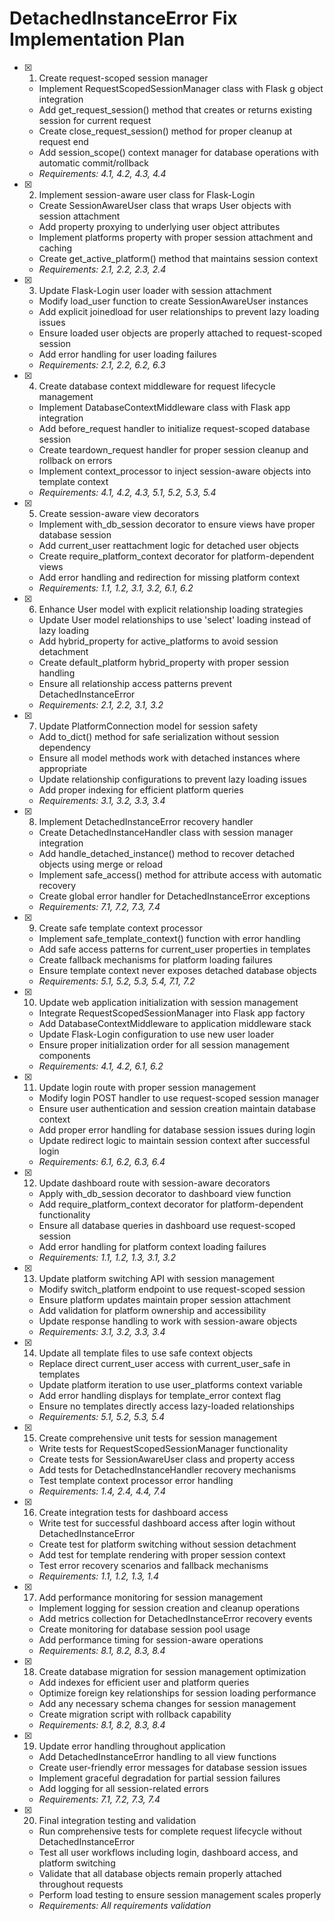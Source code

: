 # DetachedInstanceError Fix Implementation Plan

- [x] 1. Create request-scoped session manager
  - Implement RequestScopedSessionManager class with Flask g object integration
  - Add get_request_session() method that creates or returns existing session for current request
  - Create close_request_session() method for proper cleanup at request end
  - Add session_scope() context manager for database operations with automatic commit/rollback
  - _Requirements: 4.1, 4.2, 4.3, 4.4_

- [x] 2. Implement session-aware user class for Flask-Login
  - Create SessionAwareUser class that wraps User objects with session attachment
  - Add property proxying to underlying user object attributes
  - Implement platforms property with proper session attachment and caching
  - Create get_active_platform() method that maintains session context
  - _Requirements: 2.1, 2.2, 2.3, 2.4_

- [x] 3. Update Flask-Login user loader with session attachment
  - Modify load_user function to create SessionAwareUser instances
  - Add explicit joinedload for user relationships to prevent lazy loading issues
  - Ensure loaded user objects are properly attached to request-scoped session
  - Add error handling for user loading failures
  - _Requirements: 2.1, 2.2, 6.2, 6.3_

- [x] 4. Create database context middleware for request lifecycle management
  - Implement DatabaseContextMiddleware class with Flask app integration
  - Add before_request handler to initialize request-scoped database session
  - Create teardown_request handler for proper session cleanup and rollback on errors
  - Implement context_processor to inject session-aware objects into template context
  - _Requirements: 4.1, 4.2, 4.3, 5.1, 5.2, 5.3, 5.4_

- [x] 5. Create session-aware view decorators
  - Implement with_db_session decorator to ensure views have proper database session
  - Add current_user reattachment logic for detached user objects
  - Create require_platform_context decorator for platform-dependent views
  - Add error handling and redirection for missing platform context
  - _Requirements: 1.1, 1.2, 3.1, 3.2, 6.1, 6.2_

- [x] 6. Enhance User model with explicit relationship loading strategies
  - Update User model relationships to use 'select' loading instead of lazy loading
  - Add hybrid_property for active_platforms to avoid session detachment
  - Create default_platform hybrid_property with proper session handling
  - Ensure all relationship access patterns prevent DetachedInstanceError
  - _Requirements: 2.1, 2.2, 3.1, 3.2_

- [x] 7. Update PlatformConnection model for session safety
  - Add to_dict() method for safe serialization without session dependency
  - Ensure all model methods work with detached instances where appropriate
  - Update relationship configurations to prevent lazy loading issues
  - Add proper indexing for efficient platform queries
  - _Requirements: 3.1, 3.2, 3.3, 3.4_

- [x] 8. Implement DetachedInstanceError recovery handler
  - Create DetachedInstanceHandler class with session manager integration
  - Add handle_detached_instance() method to recover detached objects using merge or reload
  - Implement safe_access() method for attribute access with automatic recovery
  - Create global error handler for DetachedInstanceError exceptions
  - _Requirements: 7.1, 7.2, 7.3, 7.4_

- [x] 9. Create safe template context processor
  - Implement safe_template_context() function with error handling
  - Add safe access patterns for current_user properties in templates
  - Create fallback mechanisms for platform loading failures
  - Ensure template context never exposes detached database objects
  - _Requirements: 5.1, 5.2, 5.3, 5.4, 7.1, 7.2_

- [x] 10. Update web application initialization with session management
  - Integrate RequestScopedSessionManager into Flask app factory
  - Add DatabaseContextMiddleware to application middleware stack
  - Update Flask-Login configuration to use new user loader
  - Ensure proper initialization order for all session management components
  - _Requirements: 4.1, 4.2, 6.1, 6.2_

- [x] 11. Update login route with proper session management
  - Modify login POST handler to use request-scoped session manager
  - Ensure user authentication and session creation maintain database context
  - Add proper error handling for database session issues during login
  - Update redirect logic to maintain session context after successful login
  - _Requirements: 6.1, 6.2, 6.3, 6.4_

- [x] 12. Update dashboard route with session-aware decorators
  - Apply with_db_session decorator to dashboard view function
  - Add require_platform_context decorator for platform-dependent functionality
  - Ensure all database queries in dashboard use request-scoped session
  - Add error handling for platform context loading failures
  - _Requirements: 1.1, 1.2, 1.3, 3.1, 3.2_

- [x] 13. Update platform switching API with session management
  - Modify switch_platform endpoint to use request-scoped session
  - Ensure platform updates maintain proper session attachment
  - Add validation for platform ownership and accessibility
  - Update response handling to work with session-aware objects
  - _Requirements: 3.1, 3.2, 3.3, 3.4_

- [x] 14. Update all template files to use safe context objects
  - Replace direct current_user access with current_user_safe in templates
  - Update platform iteration to use user_platforms context variable
  - Add error handling displays for template_error context flag
  - Ensure no templates directly access lazy-loaded relationships
  - _Requirements: 5.1, 5.2, 5.3, 5.4_

- [x] 15. Create comprehensive unit tests for session management
  - Write tests for RequestScopedSessionManager functionality
  - Create tests for SessionAwareUser class and property access
  - Add tests for DetachedInstanceHandler recovery mechanisms
  - Test template context processor error handling
  - _Requirements: 1.4, 2.4, 4.4, 7.4_

- [x] 16. Create integration tests for dashboard access
  - Write test for successful dashboard access after login without DetachedInstanceError
  - Create test for platform switching without session detachment
  - Add test for template rendering with proper session context
  - Test error recovery scenarios and fallback mechanisms
  - _Requirements: 1.1, 1.2, 1.3, 1.4_

- [x] 17. Add performance monitoring for session management
  - Implement logging for session creation and cleanup operations
  - Add metrics collection for DetachedInstanceError recovery events
  - Create monitoring for database session pool usage
  - Add performance timing for session-aware operations
  - _Requirements: 8.1, 8.2, 8.3, 8.4_

- [x] 18. Create database migration for session management optimization
  - Add indexes for efficient user and platform queries
  - Optimize foreign key relationships for session loading performance
  - Add any necessary schema changes for session management
  - Create migration script with rollback capability
  - _Requirements: 8.1, 8.2, 8.3, 8.4_

- [x] 19. Update error handling throughout application
  - Add DetachedInstanceError handling to all view functions
  - Create user-friendly error messages for database session issues
  - Implement graceful degradation for partial session failures
  - Add logging for all session-related errors
  - _Requirements: 7.1, 7.2, 7.3, 7.4_

- [x] 20. Final integration testing and validation
  - Run comprehensive tests for complete request lifecycle without DetachedInstanceError
  - Test all user workflows including login, dashboard access, and platform switching
  - Validate that all database objects remain properly attached throughout requests
  - Perform load testing to ensure session management scales properly
  - _Requirements: All requirements validation_